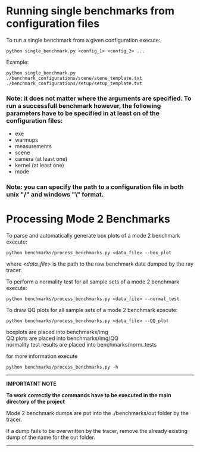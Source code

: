 # Running single benchmarks from configuration files

To run a single benchmark from a given configuration execute:

```
python single_benchmark.py <config_1> <config_2> ...
```

Example:
```
python single_benchmark.py ./benchmark_configurations/scene/scene_template.txt ./benchmark_configurations/setup/setup_template.txt
```

### Note: it does not matter where the arguments are specified. To run a successfull benchmark however, the following parameters have to be specified in at least on of the configuration files:

- exe
- warmups
- measurements
- scene
- camera (at least one)
- kernel (at least one)
- mode


### Note: you can specify the path to a configuration file in both unix "/" and windows "\\" format.

# Processing Mode 2 Benchmarks


To parse and automatically generate box plots of a mode 2 benchmark execute:
```
python benchmarks/process_benchmarks.py <data_file> --box_plot
```
where *<data_file>* is the path to the raw benchmark data dumped by the ray tracer.

To perform a normality test for all sample sets of a mode 2 benchmark execute:
```
python benchmarks/process_benchmarks.py <data_file> --normal_test
```

To draw QQ plots for all sample sets of a mode 2 benchmark execute:
```
python benchmarks/process_benchmarks.py <data_file> --QQ_plot
```
boxplots are placed into benchmarks/img \
QQ plots are placed into benchmarks/img/QQ \
normality test results are placed into benchmarks/norm_tests 

for more information execute
```
python benchmarks/process_benchmarks.py -h
```

---
**IMPORTATNT NOTE**

**To work correctly the commands have to be executed in the main directory of the project**

Mode 2 benchmark dumps are put into the ./benchmarks/out folder by the tracer.

If a dump fails to be overwritten by the tracer, remove the already existing dump of the name for the out folder.

---
